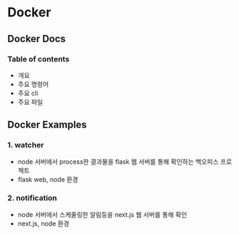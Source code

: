 # Docker

## Docker Docs

### Table of contents

- 개요
- 주요 명령어
- 주요 cli
- 주요 파일

## Docker Examples

### 1. watcher

- node 서버에서 process한 결과물을 flask 웹 서버를 통해 확인하는 백오피스 프로젝트
- flask web, node 환경

### 2. notification

- node 서버에서 스케줄링한 알림등을 next.js 웹 서버를 통해 확인
- next.js, node 환경

